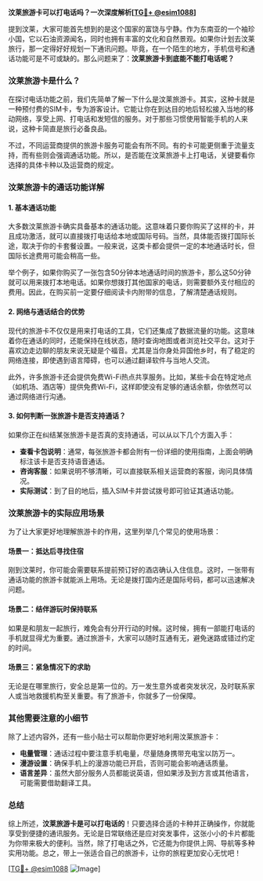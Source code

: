 **汶莱旅游卡可以打电话吗？一次深度解析[[TG💪+ @esim1088](https://t.me/s/esim1088)]**

提到汶莱，大家可能首先想到的是这个国家的富饶与宁静。作为东南亚的一个袖珍小国，它以石油资源闻名，同时也拥有丰富的文化和自然景观。如果你计划去汶莱旅行，那一定得好好规划一下通讯问题。毕竟，在一个陌生的地方，手机信号和通话功能可是不可或缺的。那么问题来了：**汶莱旅游卡到底能不能打电话呢？**

### 汶莱旅游卡是什么？

在探讨电话功能之前，我们先简单了解一下什么是汶莱旅游卡。其实，这种卡就是一种预付费的SIM卡，专为游客设计。它能让你在到达目的地后轻松接入当地的移动网络，享受上网、打电话和发短信的服务。对于那些习惯使用智能手机的人来说，这种卡简直是旅行必备良品。

不过，不同运营商提供的旅游卡服务可能会有所不同。有的卡可能更侧重于流量支持，而有些则会强调通话功能。所以，是否能在汶莱旅游卡上打电话，关键要看你选择的具体卡种以及运营商的规定。

### 汶莱旅游卡的通话功能详解

#### 1. 基本通话功能
大多数汶莱旅游卡确实具备基本的通话功能。这意味着只要你购买了这样的卡，并且成功激活，就可以直接拨打电话给本地或国际号码。当然，具体能否拨打国际长途，取决于你的卡套餐设置。一般来说，这类卡都会提供一定的本地通话时长，但国际长途费用可能会稍高一些。

举个例子，如果你购买了一张包含50分钟本地通话时间的旅游卡，那么这50分钟就可以用来拨打本地电话。如果你想拨打其他国家的电话，则需要额外支付相应的费用。因此，在购买前一定要仔细阅读卡内附带的信息，了解清楚通话规则。

#### 2. 网络与通话结合的优势
现代的旅游卡不仅仅是用来打电话的工具，它们还集成了数据流量的功能。这意味着你在通话的同时，还能保持在线状态，随时查询地图或者浏览社交平台。这对于喜欢边走边聊的朋友来说无疑是个福音。尤其是当你身处异国他乡时，有了稳定的网络连接，即使遇到语言障碍，也可以通过翻译软件与当地人交流。

此外，许多旅游卡还会提供免费Wi-Fi热点共享服务。比如，某些卡会在特定地点（如机场、酒店等）提供免费Wi-Fi，这样即使没有足够的通话余额，你依然可以通过网络进行沟通。

#### 3. 如何判断一张旅游卡是否支持通话？
如果你正在纠结某张旅游卡是否真的支持通话，可以从以下几个方面入手：

- **查看卡包说明**：通常，每张旅游卡都会附有一份详细的使用指南，上面会明确标注该卡是否支持语音通话。
- **咨询客服**：如果说明不够清晰，可以直接联系相关运营商的客服，询问具体情况。
- **实际测试**：到了目的地后，插入SIM卡并尝试拨号即可验证其通话功能。

### 汶莱旅游卡的实际应用场景

为了让大家更好地理解旅游卡的作用，这里列举几个常见的使用场景：

#### 场景一：抵达后寻找住宿
刚到汶莱时，你可能会需要联系提前预订好的酒店确认入住信息。这时，一张带有通话功能的旅游卡就能派上用场。无论是拨打国内还是国际号码，都可以迅速解决问题。

#### 场景二：结伴游玩时保持联系
如果是和朋友一起旅行，难免会有分开行动的时候。这时候，拥有一部能打电话的手机就显得尤为重要。通过旅游卡，大家可以随时互通有无，避免迷路或错过约定的时间。

#### 场景三：紧急情况下的求助
无论是在哪里旅行，安全总是第一位的。万一发生意外或者突发状况，及时联系家人或当地救援机构至关重要。有了旅游卡，你就多了一份保障。

### 其他需要注意的小细节

除了上述内容外，还有一些小贴士可以帮助你更好地利用汶莱旅游卡：

- **电量管理**：通话过程中要注意手机电量，尽量随身携带充电宝以防万一。
- **漫游设置**：确保手机上的漫游功能已开启，否则可能会影响通话质量。
- **语言差异**：虽然大部分服务人员都能说英语，但如果涉及到方言或其他语言，可能需要借助翻译工具。

### 总结

综上所述，**汶莱旅游卡是可以打电话的**！只要选择合适的卡种并正确操作，你就能享受到便捷的通讯服务。无论是日常联络还是应对突发事件，这张小小的卡片都能为你带来极大的便利。当然，除了打电话之外，它还能为你提供上网、导航等多种实用功能。总之，带上一张适合自己的旅游卡，让你的旅程更加安心无忧吧！

[[TG💪+ @esim1088](https://t.me/s/esim1088) ![Image](https://i.postimg.cc/4NQfJmqS/Snipaste-2025-05-13-00-14-12.png)]